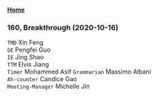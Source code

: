 #### [Home](https://eshtmc.github.io/)  

### 160, Breakthrough (2020-10-16)    
`TMD` Xin Feng              
`GE`  Pengfei Guo          
`IE`  Jing Shao              
`TTM` Elvis Jiang     
`Timer` Mohammed Asif
`Grammarian` Massimo Albani   
`Ah-counter` Candice Gao            
`Meeting-Manager` Michelle Jin        
